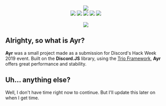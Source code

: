 <div align="center">
    <br />
    <p>
        <img src="https://i.vgy.me/7MhrtJ.png">
        <br />
        <img src="https://img.shields.io/github/issues/PlutonusDev/Ayr.svg">
        <img src="https://img.shields.io/github/stars/PlutonusDev/Ayr.svg">
        <img src="https://img.shields.io/github/last-commit/PlutonusDev/Ayr.svg">
        <img src="https://david-dm.org/PlutonusDev/Ayr.svg">
		<a href="https://www.codacy.com/app/PlutonusDev/Ayr?utm_source=github.com&amp;utm_medium=referral&amp;utm_content=PlutonusDev/Ayr&amp;utm_campaign=Badge_Grade"><img src="https://api.codacy.com/project/badge/Grade/7fe40aeedcf64e34933588bd3fa43bb1"></a>
		<br />
		<br />
		<a href="https://discordapp.com/oauth2/authorize?client_id=593288097928839169&scope=bot&permissions=70569031"><img src="https://i.vgy.me/7aZET1.png"></a>
    </p>
</div>

## Alrighty, so what is Ayr?
**Ayr** was a small project made as a submission for Discord's Hack Week 2019 event. Built on the **Discord.JS** library, using the [Trio Framework](https://github.com/PlutonusDev/Trio), **Ayr** offers great performance and stability.

## Uh... anything else?
Well, I don't have time right now to continue. But I'll update this later on when I get time.